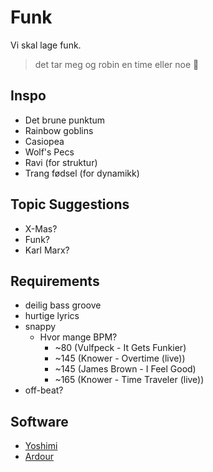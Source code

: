 # Funk

Vi skal lage funk.

> det tar meg og robin en time eller noe
> 🙂


## Inspo

* Det brune punktum
* Rainbow goblins
* Casiopea
* Wolf's Pecs
* Ravi (for struktur)
* Trang fødsel (for dynamikk)


## Topic Suggestions

* X-Mas?
* Funk?
* Karl Marx?


## Requirements

* deilig bass groove
* hurtige lyrics
* snappy
  * Hvor mange BPM?
    * ~80 (Vulfpeck - It Gets Funkier)
    * ~145 (Knower - Overtime (live))
    * ~145 (James Brown - I Feel Good)
    * ~165 (Knower - Time Traveler (live))
* off-beat?


## Software

* [Yoshimi](https://yoshimi.github.io/)
* [Ardour](https://ardour.org/)
